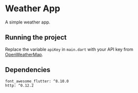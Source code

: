 # Weather App

A simple weather app.

## Running the project

Replace the variable `apiKey` in `main.dart` with your API key from [OpenWeatherMap](https://openweathermap.org/).

## Dependencies
```
font_awesome_flutter: ^8.10.0
http: ^0.12.2
```